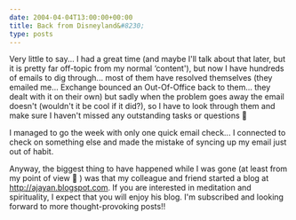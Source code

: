 ```yaml
---
date: 2004-04-04T13:00:00+00:00
title: Back from Disneyland&#8230;
type: posts
---
```

Very little to say... I had a great time (and maybe I'll talk about that later, but it is pretty far off-topic from my normal &#8216;content'), but now I have hundreds of emails to dig through... most of them have resolved themselves (they emailed me... Exchange bounced an Out-Of-Office back to them... they dealt with it on their own) but sadly when the problem goes away the email doesn't (wouldn't it be cool if it did?), so I have to look through them and make sure I haven't missed any outstanding tasks or questions 🙁

I managed to go the week with only one quick email check... I connected to check on something else and made the mistake of syncing up my email just out of habit.

Anyway, the biggest thing to have happened while I was gone (at least from my point of view 🙂 ) was that my colleague and friend started a blog at <http://ajayan.blogspot.com>. If you are interested in meditation and spirituality, I expect that you will enjoy his blog. I'm subscribed and looking forward to more thought-provoking posts!!
